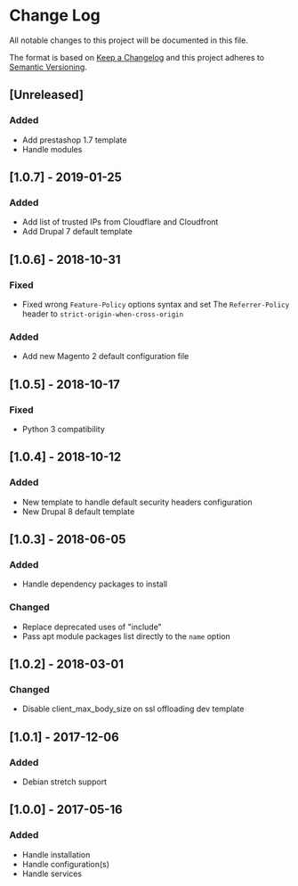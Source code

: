 # Change Log
All notable changes to this project will be documented in this file.

The format is based on [Keep a Changelog](http://keepachangelog.com/)
and this project adheres to [Semantic Versioning](http://semver.org/).

## [Unreleased]
### Added
- Add prestashop 1.7 template
- Handle modules

## [1.0.7] - 2019-01-25
### Added
- Add list of trusted IPs from Cloudflare and Cloudfront
- Add Drupal 7 default template

## [1.0.6] - 2018-10-31
### Fixed
- Fixed wrong `Feature-Policy` options syntax and set The `Referrer-Policy` header to `strict-origin-when-cross-origin`

### Added
- Add new Magento 2 default configuration file

## [1.0.5] - 2018-10-17
### Fixed
- Python 3 compatibility

## [1.0.4] - 2018-10-12
### Added
- New template to handle default security headers configuration
- New Drupal 8 default template

## [1.0.3] - 2018-06-05
### Added
- Handle dependency packages to install

### Changed
- Replace deprecated uses of "include"
- Pass apt module packages list directly to the `name` option

## [1.0.2] - 2018-03-01
### Changed
- Disable client_max_body_size on ssl offloading dev template

## [1.0.1] - 2017-12-06
### Added
- Debian stretch support

## [1.0.0] - 2017-05-16
### Added
- Handle installation
- Handle configuration(s)
- Handle services
